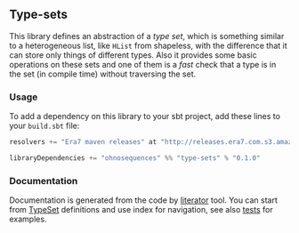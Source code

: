 ## Type-sets

This library defines an abstraction of a _type set_, which is something similar to a heterogeneous
list, like `HList` from shapeless, with the difference that it can store only things of different
types. Also it provides some basic operations on these sets and one of them is a _fast_ check that a
type is in the set (in compile time) without traversing the set.

### Usage

To add a dependency on this library to your sbt project, add these lines to your `build.sbt` file:

```scala
resolvers += "Era7 maven releases" at "http://releases.era7.com.s3.amazonaws.com"

libraryDependencies += "ohnosequences" %% "type-sets" % "0.1.0"
```

### Documentation

Documentation is generated from the code by [literator](https://github.com/laughedelic/literator) 
tool. You can start from [TypeSet](docs/src/main/scala/TypeSet.md) definitions and use index for 
navigation, see also [tests](docs/src/test/scala/TypeSetTests.md) for examples.
